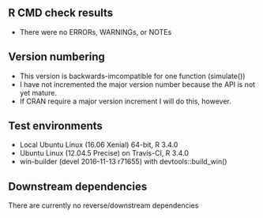 ## R CMD check results
* There were no ERRORs, WARNINGs, or NOTEs


## Version numbering
* This version is backwards-imcompatible for one function (simulate())
* I have not incremented the major version number because the API is not yet
mature.
* If CRAN require a major version increment I will do this, however.


## Test environments
* Local Ubuntu Linux (16.06 Xenial) 64-bit, R 3.4.0
* Ubuntu Linux (12.04.5 Precise) on Travis-CI, R 3.4.0
* win-builder (devel 2016-11-13 r71655) with devtools::build_win()


## Downstream dependencies
There are currently no reverse/downstream dependencies
